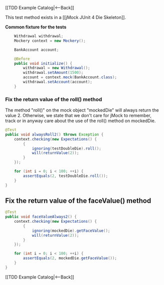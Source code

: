 [[TDD Example Catalog|<--Back]]

This test method exists in a [[jMock JUnit 4 Die Skeleton]].

**Common fixture for the tests**
```java
    Withdrawal withdrawal;
    Mockery context = new Mockery();

    BankAccount account;

    @Before
    public void initialize() {
        withdrawal = new Withdrawal();
        withdrawal.setAmount(1500);
        account = context.mock(BankAccount.class);
        withdrawal.setAccount(account);
    }
```

### Fix the return value of the roll() method
The method "roll()" on the mock object "mockedDie" will always return the value 2. Otherwise, we state that we don't care for jMock to remember, track or in anyway care about the use of the roll() method on mockedDie.

```java
@Test
public void alwaysRoll2() throws Exception {
    context.checking(new Expectations() {
        {
            ignoring(testDoubleDie).roll();
            will(returnValue(2));
        }
    });

    for (int i = 0; i < 100; ++i) {
        assertEquals(2, testDoubleDie.roll());
    }
}
```

## Fix the return value of the faceValue() method
```java
@Test
public void faceValueAlways2() {
    context.checking(new Expectations() {
        {
            ignoring(mockedDie).getFaceValue();
            will(returnValue(2));
        }
    });

    for (int i = 0; i < 100; ++i) {
        assertEquals(2, mockedDie.getFaceValue());
    }
}
```

[[TDD Example Catalog|<--Back]]